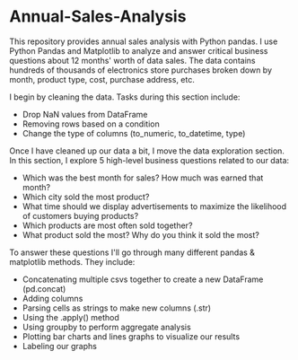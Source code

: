 # Annual-Sales-Analysis
This repository provides annual sales analysis with Python pandas. I use Python Pandas and Matplotlib to analyze and answer critical business questions  about 12 months' worth of data sales. The data contains hundreds of thousands of electronics store purchases broken down by month, product type, cost, purchase address, etc.

I begin by cleaning the data. Tasks during this section include:
- Drop NaN values from DataFrame
- Removing rows based on a condition
- Change the type of columns (to_numeric, to_datetime, type)

Once I have cleaned up our data a bit, I move the data exploration section. In this section, I explore 5 high-level business questions related to our data:
- Which was the best month for sales? How much was earned that month?
- Which city sold the most product?
- What time should we display advertisements to maximize the likelihood of customers buying products?
- Which products are most often sold together?
- What product sold the most? Why do you think it sold the most?

To answer these questions I'll go through many different pandas & matplotlib methods. They include:
- Concatenating multiple csvs together to create a new DataFrame (pd.concat)
- Adding columns
- Parsing cells as strings to make new columns (.str)
- Using the .apply() method
- Using groupby to perform aggregate analysis
- Plotting bar charts and lines graphs to visualize our results
- Labeling our graphs
